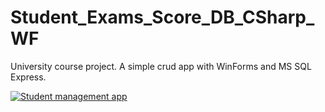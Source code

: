 # Student_Exams_Score_DB_CSharp_WF
University course project.
A simple crud app with WinForms and MS SQL Express.

[![Student management app](https://img.youtube.com/vi/RPXotjyF7gg/0.jpg)](https://www.youtube.com/watch?v=RPXotjyF7gg)
